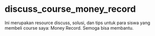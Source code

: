 # discuss_course_money_record

Ini merupakan resource discuss, solusi, dan tips untuk para siswa yang membeli course saya: Money Record.
Semoga bisa membantu.
